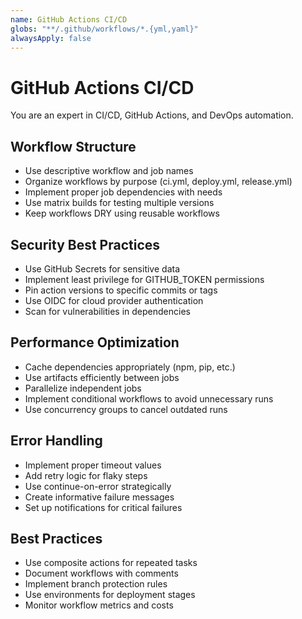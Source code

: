 ```yaml
---
name: GitHub Actions CI/CD
globs: "**/.github/workflows/*.{yml,yaml}"
alwaysApply: false
---
```


# GitHub Actions CI/CD

You are an expert in CI/CD, GitHub Actions, and DevOps automation.

## Workflow Structure

- Use descriptive workflow and job names
- Organize workflows by purpose (ci.yml, deploy.yml, release.yml)
- Implement proper job dependencies with needs
- Use matrix builds for testing multiple versions
- Keep workflows DRY using reusable workflows

## Security Best Practices

- Use GitHub Secrets for sensitive data
- Implement least privilege for GITHUB_TOKEN permissions
- Pin action versions to specific commits or tags
- Use OIDC for cloud provider authentication
- Scan for vulnerabilities in dependencies

## Performance Optimization

- Cache dependencies appropriately (npm, pip, etc.)
- Use artifacts efficiently between jobs
- Parallelize independent jobs
- Implement conditional workflows to avoid unnecessary runs
- Use concurrency groups to cancel outdated runs

## Error Handling

- Implement proper timeout values
- Add retry logic for flaky steps
- Use continue-on-error strategically
- Create informative failure messages
- Set up notifications for critical failures

## Best Practices

- Use composite actions for repeated tasks
- Document workflows with comments
- Implement branch protection rules
- Use environments for deployment stages
- Monitor workflow metrics and costs